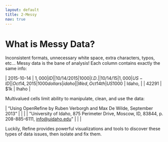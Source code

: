 ```yaml
---
layout: default
title: 2-Messy
nav: true
---
```


# What is Messy Data?

Inconsistent formats, unnecessary white space, extra characters, typos, etc... 
Messy data is the bane of analysis! 
Each column contains exactly the same info:

| 2015-10-14 | $1,000 | ID |
| 10/14/2015 | 1000 | I.D. |
| 10/14/15 | 1,000 | US-ID |
| Oct 14, 2015 | 1000 dollars | idaho |
| Wed, Oct 14th | US$1000 | Idaho, |
| 42291 | $1k | Ihaho |

Multivalued cells limit ability to manipulate, clean, and use the data:

| “Using OpenRefine by Ruben Verborgh and Max De Wilde, September 2013” | | |
| "University of Idaho, 875 Perimeter Drive, Moscow, ID, 83844, p. 208-885-6111, info@uidaho.edu" | | |

Luckily, Refine provides powerful visualizations and tools to discover these types of data issues, then isolate and fix them.
